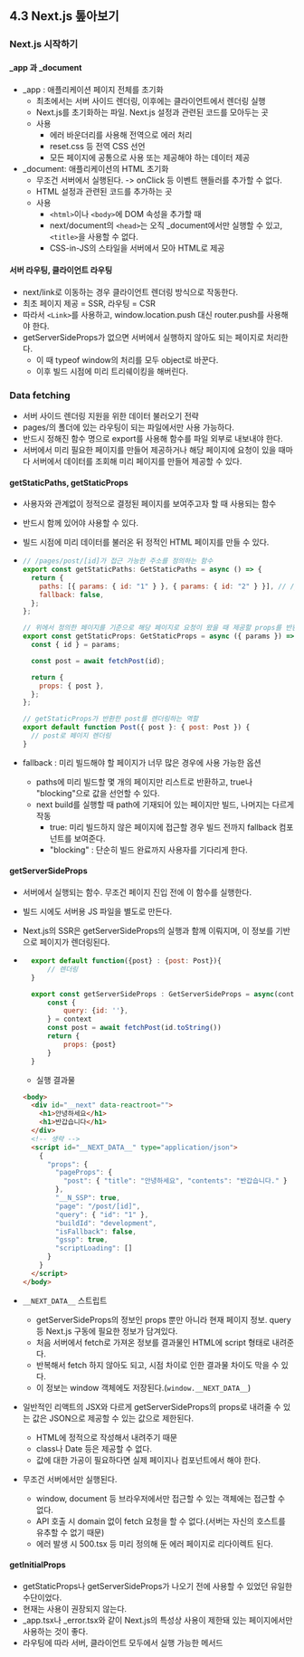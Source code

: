 ## 4.3 Next.js 톺아보기

### Next.js 시작하기

#### \_app 과 \_document

- \_app : 애플리케이션 페이지 전체를 초기화
  - 최초에서는 서버 사이드 렌더링, 이후에는 클라이언트에서 렌더링 실행
  - Next.js를 초기화하는 파일. Next.js 설정과 관련된 코드를 모아두는 곳
  - 사용
    - 에러 바운더리를 사용해 전역으로 에러 처리
    - reset.css 등 전역 CSS 선언
    - 모든 페이지에 공통으로 사용 또는 제공해야 하는 데이터 제공
- \_document: 애플리케이션의 HTML 초기화
  - 무조건 서버에서 실행된다. -> onClick 등 이벤트 핸들러를 추가할 수 없다.
  - HTML 설정과 관련된 코드를 추가하는 곳
  - 사용
    - `<html>`이나 `<body>`에 DOM 속성을 추가할 때
    - next/document의 `<head>`는 오직 \_document에서만 실행할 수 있고, `<title>`을 사용할 수 없다.
    - CSS-in-JS의 스타일을 서버에서 모아 HTML로 제공

#### 서버 라우팅, 클라이언트 라우팅

- next/link로 이동하는 경우 클라이언트 렌더링 방식으로 작동한다.
- 최초 페이지 제공 = SSR, 라우팅 = CSR
- 따라서 `<Link>`를 사용하고, window.location.push 대신 router.push를 사용해야 한다.
- getServerSideProps가 없으면 서버에서 실행하지 않아도 되는 페이지로 처리한다.
  - 이 때 typeof window의 처리를 모두 object로 바꾼다.
  - 이후 빌드 시점에 미리 트리쉐이킹을 해버린다.

### Data fetching

- 서버 사이드 렌더링 지원을 위한 데이터 불러오기 전략
- pages/의 폴더에 있는 라우팅이 되는 파일에서만 사용 가능하다.
- 반드시 정해진 함수 명으로 export를 사용해 함수를 파일 외부로 내보내야 한다.
- 서버에서 미리 필요한 페이지를 만들어 제공하거나 해당 페이지에 요청이 있을 때마다 서버에서 데이터를 조회해 미리 페이지를 만들어 제공할 수 있다.

#### getStaticPaths, getStaticProps

- 사용자와 관계없이 정적으로 결정된 페이지를 보여주고자 할 때 사용되는 함수
- 반드시 함께 있어야 사용할 수 있다.
- 빌드 시점에 미리 데이터를 불러온 뒤 정적인 HTML 페이지를 만들 수 있다.
- ```javascript
  // /pages/post/[id]가 접근 가능한 주소를 정의하는 함수
  export const getStaticPaths: GetStaticPaths = async () => {
    return {
      paths: [{ params: { id: "1" } }, { params: { id: "2" } }], // /post/1과 /post/2만 접근 가능하다.(그 외에는 404)
      fallback: false,
    };
  };

  // 위에서 정의한 페이지를 기준으로 해당 페이지로 요청이 왔을 때 제공할 props를 반환하는 함수
  export const getStaticProps: GetStaticProps = async ({ params }) => {
    const { id } = params;

    const post = await fetchPost(id);

    return {
      props: { post },
    };
  };

  // getStaticProps가 반환한 post를 렌더링하는 역할
  export default function Post({ post }: { post: Post }) {
    // post로 페이지 렌더링
  }
  ```

- fallback : 미리 빌드해야 할 페이지가 너무 많은 경우에 사용 가능한 옵션
  - paths에 미리 빌드할 몇 개의 페이지만 리스트로 반환하고, true나 "blocking"으로 값을 선언할 수 있다.
  - next build를 실행할 때 path에 기재되어 있는 페이지만 빌드, 나머지는 다르게 작동
    - true: 미리 빌드하지 않은 페이지에 접근할 경우 빌드 전까지 fallback 컴포넌트를 보여준다.
    - "blocking" : 단순히 빌드 완료까지 사용자를 기다리게 한다.

#### getServerSideProps

- 서버에서 실행되는 함수. 무조건 페이지 진입 전에 이 함수를 실행한다.
- 빌드 시에도 서버용 JS 파일을 별도로 만든다.
- Next.js의 SSR은 getServerSideProps의 실행과 함께 이뤄지며, 이 정보를 기반으로 페이지가 렌더링된다.
- ```javascript
    export default function({post} : {post: Post}){
        // 렌더링
    }

    export const getServerSideProps : GetServerSideProps = async(context) => {
        const {
            query: {id: ''},
        } = context
        const post = await fetchPost(id.toString())
        return {
            props: {post}
        }
    }
  ```

  - 실행 결과물

  ```html
  <body>
    <div id="__next" data-reactroot="">
      <h1>안녕하세요</h1>
      <h1>반갑습니다</h1>
    </div>
    <!-- 생략 -->
    <script id="__NEXT_DATA__" type="application/json">
      {
        "props": {
          "pageProps": {
            "post": { "title": "안녕하세요", "contents": "반갑습니다." }
          },
          "__N_SSP": true,
          "page": "/post/[id]",
          "query": { "id": "1" },
          "buildId": "development",
          "isFallback": false,
          "gssp": true,
          "scriptLoading": []
        }
      }
    </script>
  </body>
  ```
  
- `__NEXT_DATA__` 스트립트
  - getServerSideProps의 정보인 props 뿐만 아니라 현재 페이지 정보. query 등 Next.js 구동에 필요한 정보가 담겨있다.
  - 처음 서버에서 fetch로 가져온 정보를 결과물인 HTML에 script 형태로 내려준다.
  - 반복해서 fetch 하지 않아도 되고, 시점 차이로 인한 결과물 차이도 막을 수 있다.
  - 이 정보는 window 객체에도 저장된다.(```window.__NEXT_DATA__```)

- 일반적인 리액트의 JSX와 다르게 getServerSideProps의 props로 내려줄 수 있는 값은 JSON으로 제공할 수 있는 값으로 제한된다.
  - HTML에 정적으로 작성해서 내려주기 때문
  - class나 Date 등은 제공할 수 없다.
  - 값에 대한 가공이 필요하다면 실제 페이지나 컴포넌트에서 해야 한다.

- 무조건 서버에서만 실행된다.
  - window, document 등 브라우저에서만 접근할 수 있는 객체에는 접근할 수 없다.
  - API 호출 시 domain 없이 fetch 요청을 할 수 없다.(서버는 자신의 호스트를 유추할 수 없기 때문)
  - 에러 발생 시 500.tsx 등 미리 정의해 둔 에러 페이지로 리다이렉트 된다.

#### getInitialProps
- getStaticProps나 getServerSideProps가 나오기 전에 사용할 수 있었던 유일한 수단이었다.
- 현재는 사용이 권장되지 않는다.
- _app.tsx나 _error.tsx와 같이 Next.js의 특성상 사용이 제한돼 있는 페이지에서만 사용하는 것이 좋다.
- 라우팅에 따라 서버, 클라이언트 모두에서 실행 가능한 메서드




























